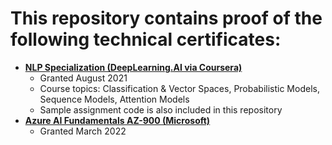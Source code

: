 # This repository contains proof of the following technical certificates:
* **[NLP Specialization (DeepLearning.AI via Coursera)](https://www.coursera.org/specializations/natural-language-processing)**
  *  Granted August 2021
  *  Course topics: Classification & Vector Spaces, Probabilistic Models, Sequence Models, Attention Models
  *  Sample assignment code is also included in this repository
*  **[Azure AI Fundamentals AZ-900 (Microsoft)](https://docs.microsoft.com/en-us/learn/certifications/exams/ai-900)**
    *  Granted March 2022
